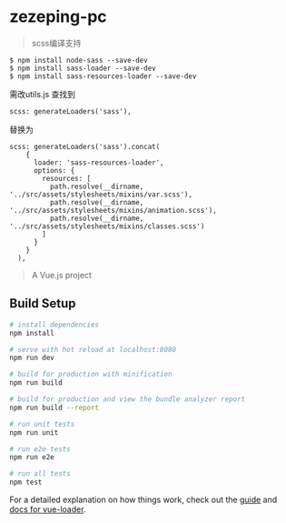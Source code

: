 # zezeping-pc

> scss编译支持

```
$ npm install node-sass --save-dev
$ npm install sass-loader --save-dev
$ npm install sass-resources-loader --save-dev
```
需改utils.js 查找到
```
scss: generateLoaders('sass'),
```
替换为
```
scss: generateLoaders('sass').concat(
    {
      loader: 'sass-resources-loader',
      options: {
        resources: [
          path.resolve(__dirname, '../src/assets/stylesheets/mixins/var.scss'),
          path.resolve(__dirname, '../src/assets/stylesheets/mixins/animation.scss'),
          path.resolve(__dirname, '../src/assets/stylesheets/mixins/classes.scss')
        ]
      }
    }
  ),
```

> A Vue.js project

## Build Setup

``` bash
# install dependencies
npm install

# serve with hot reload at localhost:8080
npm run dev

# build for production with minification
npm run build

# build for production and view the bundle analyzer report
npm run build --report

# run unit tests
npm run unit

# run e2e tests
npm run e2e

# run all tests
npm test
```

For a detailed explanation on how things work, check out the [guide](http://vuejs-templates.github.io/webpack/) and [docs for vue-loader](http://vuejs.github.io/vue-loader).

